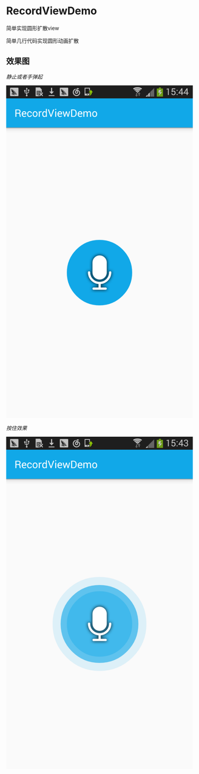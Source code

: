 # RecordViewDemo
简单实现圆形扩散view

简单几行代码实现圆形动画扩散

## 效果图
*静止或者手弹起*

![](https://github.com/DamonEle/RecordViewDemo/blob/master/screeshot/device-2017-08-04-154458.png)

*按住效果*

![](https://github.com/DamonEle/RecordViewDemo/blob/master/screeshot/device-2017-08-04-154411.png)
